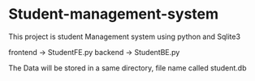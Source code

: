 # Student-management-system
This project is student Management system using python and Sqlite3

frontend -> StudentFE.py
backend  -> StudentBE.py

The Data will be stored in a same directory, file name called student.db
